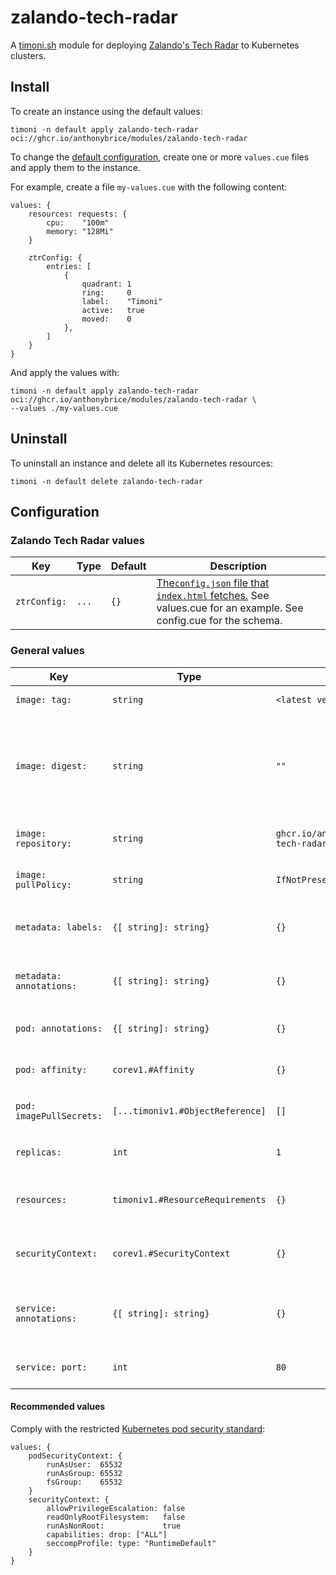 # zalando-tech-radar

A [timoni.sh](http://timoni.sh) module for deploying [Zalando's Tech Radar](https://github.com/zalando/tech-radar) to Kubernetes clusters.

## Install

To create an instance using the default values:

```shell
timoni -n default apply zalando-tech-radar oci://ghcr.io/anthonybrice/modules/zalando-tech-radar
```

To change the [default configuration](#configuration),
create one or more `values.cue` files and apply them to the instance.

For example, create a file `my-values.cue` with the following content:

```cue
values: {
	resources: requests: {
		cpu:    "100m"
		memory: "128Mi"
	}

	ztrConfig: {
		entries: [
			{
				quadrant: 1
				ring:     0
				label:    "Timoni"
				active:   true
				moved:    0
			},
		]
	}
}
```

And apply the values with:

```shell
timoni -n default apply zalando-tech-radar oci://ghcr.io/anthonybrice/modules/zalando-tech-radar \
--values ./my-values.cue
```

## Uninstall

To uninstall an instance and delete all its Kubernetes resources:

```shell
timoni -n default delete zalando-tech-radar
```

## Configuration

### Zalando Tech Radar values

| Key          | Type  | Default | Description                                                                                                                                                                          |
|--------------|-------|---------|--------------------------------------------------------------------------------------------------------------------------------------------------------------------------------------|
| `ztrConfig:` | `...` | `{}`    | [The`config.json` file that `index.html` fetches.](https://github.com/zalando/tech-radar/blob/master/docs/config.json) See values.cue for an example. See config.cue for the schema. |

### General values

| Key                      | Type                             | Default                                   | Description                                                                                                                                  |
|--------------------------|----------------------------------|-------------------------------------------|----------------------------------------------------------------------------------------------------------------------------------------------|
| `image: tag:`            | `string`                         | `<latest version>`                        | Container image tag                                                                                                                          |
| `image: digest:`         | `string`                         | `""`                                      | Container image digest, takes precedence over `tag` when specified                                                                           |
| `image: repository:`     | `string`                         | `ghcr.io/anthonybrice/zalando-tech-radar` | Container image repository                                                                                                                   |
| `image: pullPolicy:`     | `string`                         | `IfNotPresent`                            | [Kubernetes image pull policy](https://kubernetes.io/docs/concepts/containers/images/#image-pull-policy)                                     |
| `metadata: labels:`      | `{[ string]: string}`            | `{}`                                      | Common labels for all resources                                                                                                              |
| `metadata: annotations:` | `{[ string]: string}`            | `{}`                                      | Common annotations for all resources                                                                                                         |
| `pod: annotations:`      | `{[ string]: string}`            | `{}`                                      | Annotations applied to pods                                                                                                                  |
| `pod: affinity:`         | `corev1.#Affinity`               | `{}`                                      | [Kubernetes affinity and anti-affinity](https://kubernetes.io/docs/concepts/scheduling-eviction/assign-pod-node/#affinity-and-anti-affinity) |
| `pod: imagePullSecrets:` | `[...timoniv1.#ObjectReference]` | `[]`                                      | [Kubernetes image pull secrets](https://kubernetes.io/docs/concepts/containers/images/#specifying-imagepullsecrets-on-a-pod)                 |
| `replicas:`              | `int`                            | `1`                                       | Kubernetes deployment replicas                                                                                                               |
| `resources:`             | `timoniv1.#ResourceRequirements` | `{}`                                      | [Kubernetes resource requests and limits](https://kubernetes.io/docs/concepts/configuration/manage-resources-containers)                     |
| `securityContext:`       | `corev1.#SecurityContext`        | `{}`                                      | [Kubernetes container security context](https://kubernetes.io/docs/tasks/configure-pod-container/security-context)                           |
| `service: annotations:`  | `{[ string]: string}`            | `{}`                                      | Annotations applied to the Kubernetes Service                                                                                                |
| `service: port:`         | `int`                            | `80`                                      | Kubernetes Service HTTP port                                                                                                                 |

#### Recommended values

Comply with the restricted [Kubernetes pod security standard](https://kubernetes.io/docs/concepts/security/pod-security-standards/):

```cue
values: {
	podSecurityContext: {
		runAsUser:  65532
		runAsGroup: 65532
		fsGroup:    65532
	}
	securityContext: {
		allowPrivilegeEscalation: false
		readOnlyRootFilesystem:   false
		runAsNonRoot:             true
		capabilities: drop: ["ALL"]
		seccompProfile: type: "RuntimeDefault"
	}
}
```
